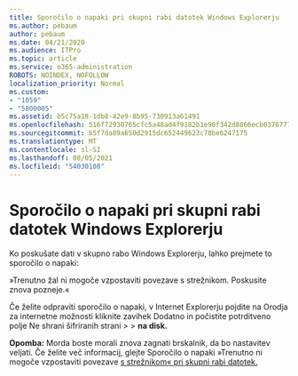 ```yaml
---
title: Sporočilo o napaki pri skupni rabi datotek Windows Explorerju
ms.author: pebaum
author: pebaum
ms.date: 04/21/2020
ms.audience: ITPro
ms.topic: article
ms.service: o365-administration
ROBOTS: NOINDEX, NOFOLLOW
localization_priority: Normal
ms.custom:
- "1059"
- "5800005"
ms.assetid: b5c75a18-1db8-42e9-8b95-730913a61491
ms.openlocfilehash: 516f72930765cfc5a48ad4f9182b1e90f342d8866ecb03767772f47676911d2e
ms.sourcegitcommit: b5f7da89a650d2915dc652449623c78be6247175
ms.translationtype: MT
ms.contentlocale: sl-SI
ms.lasthandoff: 08/05/2021
ms.locfileid: "54030108"
---
```

# <a name="error-message-when-sharing-files-from-windows-explorer"></a>Sporočilo o napaki pri skupni rabi datotek Windows Explorerju

Ko poskušate dati v skupno rabo Windows Explorerju, lahko prejmete to sporočilo o napaki:
  
»Trenutno žal ni mogoče vzpostaviti povezave s strežnikom. Poskusite znova pozneje.«
  
Če želite odpraviti sporočilo o  napaki, v Internet Explorerju pojdite na Orodja za internetne možnosti kliknite zavihek Dodatno in počistite potrditveno polje Ne shrani šifriranih strani \>  \> **na disk.** 
  
 **Opomba:** Morda boste morali znova zagnati brskalnik, da bo nastavitev veljati. Če želite več informacij, glejte Sporočilo o napaki »Trenutno ni mogoče vzpostaviti povezave [s strežnikom« pri skupni rabi datotek.](https://go.microsoft.com/fwlink/?linkid=2022914)
  
